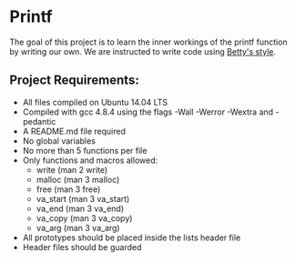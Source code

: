 # Printf

The goal of this project is to learn the inner workings of the printf function by writing our own. We are instructed to write code using [Betty's style](https://github.com/holbertonschool/Betty/wiki).

## Project Requirements:

* All files compiled on Ubuntu 14.04 LTS
* Compiled with gcc 4.8.4 using the flags -Wall -Werror -Wextra and -pedantic
* A README.md file required
* No global variables
* No more than 5 functions per file
* Only functions and macros allowed:
	* write (man 2 write)
	* malloc (man 3 malloc)
	* free (man 3 free)
	* va_start (man 3 va_start)
	* va_end (man 3 va_end)
	* va_copy (man 3 va_copy)
	* va_arg (man 3 va_arg)
* All prototypes should be placed inside the lists header file
* Header files should be guarded

